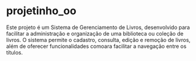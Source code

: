 # projetinho_oo
Este projeto é um Sistema de Gerenciamento de Livros, desenvolvido para facilitar a administração e organização de uma biblioteca ou coleção de livros. O sistema permite o cadastro, consulta, edição e remoção de livros, além de oferecer funcionalidades comoara facilitar a navegação entre os títulos.
